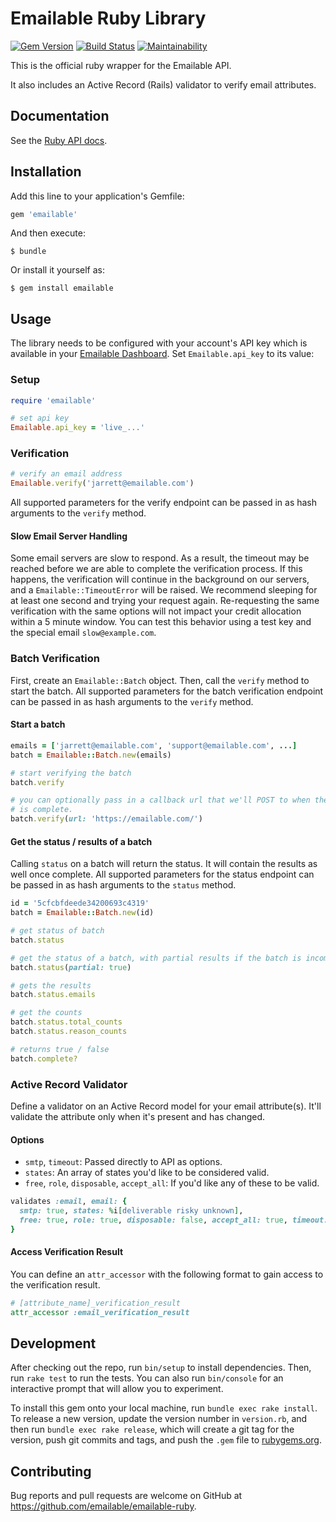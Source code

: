 # Emailable Ruby Library

[![Gem Version](https://badge.fury.io/rb/emailable.svg)](https://rubygems.org/gems/emailable)
[![Build Status](https://app.travis-ci.com/emailable/emailable-ruby.svg)](https://app.travis-ci.com/emailable/emailable-ruby)
[![Maintainability](https://api.codeclimate.com/v1/badges/e7eef54e491adec95e6d/maintainability)](https://codeclimate.com/github/emailable/emailable-ruby/maintainability)

This is the official ruby wrapper for the Emailable API.

It also includes an Active Record (Rails) validator to verify email attributes.

## Documentation

See the [Ruby API docs](https://emailable.com/docs/api/?ruby).

## Installation

Add this line to your application's Gemfile:

```ruby
gem 'emailable'
```

And then execute:

    $ bundle

Or install it yourself as:

    $ gem install emailable

## Usage

The library needs to be configured with your account's API key which is
available in your [Emailable Dashboard](https://app.emailable.com/api). Set
`Emailable.api_key` to its value:

### Setup

```ruby
require 'emailable'

# set api key
Emailable.api_key = 'live_...'
```

### Verification

```ruby
# verify an email address
Emailable.verify('jarrett@emailable.com')
```

All supported parameters for the verify endpoint can be passed in as hash
arguments to the `verify` method.

#### Slow Email Server Handling

Some email servers are slow to respond. As a result, the timeout may be reached
before we are able to complete the verification process. If this happens, the
verification will continue in the background on our servers, and a
`Emailable::TimeoutError` will be raised. We recommend sleeping for at least
one second and trying your request again. Re-requesting the same verification
with the same options will not impact your credit allocation within a 5 minute
window. You can test this behavior using a test key and the special
email `slow@example.com`.

### Batch Verification

First, create an `Emailable::Batch` object. Then, call the `verify` method to
start the batch. All supported parameters for the batch verification endpoint
can be passed in as hash arguments to the `verify` method.

#### Start a batch

```ruby
emails = ['jarrett@emailable.com', 'support@emailable.com', ...]
batch = Emailable::Batch.new(emails)

# start verifying the batch
batch.verify

# you can optionally pass in a callback url that we'll POST to when the batch
# is complete.
batch.verify(url: 'https://emailable.com/')
```

#### Get the status / results of a batch

Calling `status` on a batch will return the status. It will contain the results
as well once complete. All supported parameters for the status endpoint can be
passed in as hash arguments to the `status` method.

```ruby
id = '5cfcbfdeede34200693c4319'
batch = Emailable::Batch.new(id)

# get status of batch
batch.status

# get the status of a batch, with partial results if the batch is incomplete
batch.status(partial: true)

# gets the results
batch.status.emails

# get the counts
batch.status.total_counts
batch.status.reason_counts

# returns true / false
batch.complete?
```

### Active Record Validator

Define a validator on an Active Record model for your email attribute(s).
It'll validate the attribute only when it's present and has changed.

#### Options

* `smtp`, `timeout`: Passed directly to API as options.
* `states`: An array of states you'd like to be considered valid.
* `free`, `role`, `disposable`, `accept_all`: If you'd like any of these to be valid.

```ruby
validates :email, email: {
  smtp: true, states: %i[deliverable risky unknown],
  free: true, role: true, disposable: false, accept_all: true, timeout: 3
}
```

#### Access Verification Result

You can define an `attr_accessor` with the following format to gain
access to the verification result.

```ruby
# [attribute_name]_verification_result
attr_accessor :email_verification_result
```

## Development

After checking out the repo, run `bin/setup` to install dependencies. Then, run
`rake test` to run the tests. You can also run `bin/console` for an interactive
prompt that will allow you to experiment.

To install this gem onto your local machine, run `bundle exec rake install`. To
release a new version, update the version number in `version.rb`, and then run
`bundle exec rake release`, which will create a git tag for the version, push
git commits and tags, and push the `.gem` file to
[rubygems.org](https://rubygems.org).

## Contributing

Bug reports and pull requests are welcome on GitHub at
https://github.com/emailable/emailable-ruby.
